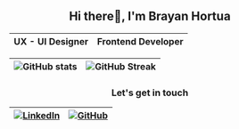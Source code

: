 <h2 align="center">Hi there👋, I'm Brayan Hortua</h2>

| UX - UI Designer | Frontend Developer |
| ------------ | ------------------ |

| ![GitHub stats](https://github-readme-stats.vercel.app/api?username=bfhr2003&show=reviews,discussions_started,discussions_answered,prs_merged,prs_merged_percentage) | ![GitHub Streak](https://github-readme-streak-stats.herokuapp.com/?user=bfhr2003) |
| ------------- | ------------- |

<h3 align="center">Let's get in touch</h3>

| [![LinkedIn](https://img.shields.io/badge/-Connect_with_me_on_LinkedIn-blue?logo=linkedin)](https://www.linkedin.com/in/brayanhortua/) | [![GitHub](https://img.shields.io/badge/-Check_out_my_GitHub-black?logo=github)](https://github.com/bfhr2003) |
| :---: | :---: |

<!--
**bfhr2003/bfhr2003** is a ✨ _special_ ✨ repository because its `README.md` (this file) appears on your GitHub profile.

Here are some ideas to get you started:

- 🔭 I’m currently working on ...
- 🌱 I’m currently learning ...
- 👯 I’m looking to collaborate on ...
- 🤔 I’m looking for help with ...
- 💬 Ask me about ...
- 📫 How to reach me: ...
- 😄 Pronouns: ...
- ⚡ Fun fact: ...
-->
